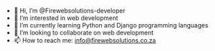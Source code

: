 - 👋 Hi, I’m @Firewebsolutions-developer
- 👀 I’m interested in web development
- 🌱 I’m currently learning Python and Django programming languages
- 💞️ I’m looking to collaborate on web development
- 📫 How to reach me: info@firewebsolutions.co.za

<!---
Firewebsolutions-developer/Firewebsolutions-developer is a ✨ special ✨ repository because its `README.md` (this file) appears on your GitHub profile.
You can click the Preview link to take a look at your changes.
--->

